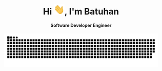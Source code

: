 <div align="center">
<h1 align="center">Hi <img width="35" src="https://github.com/batuhankucukyildiz/batuhankucukyildiz/blob/master/waving.gif">, I'm Batuhan</h1>
<h4 align="center">Software Developer Engineer</h4>
</div>

<div align="center">
  <a href="https://www.linkedin.com/in/batuhankucukyildiz/">
  <img  src="https://github.com/1999AZZAR/1999AZZAR/blob/main/resources/img/grid-snake.svg"
       alt="snake" /></a>
</div>

